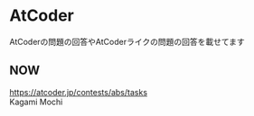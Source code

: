 # AtCoder
AtCoderの問題の回答やAtCoderライクの問題の回答を載せてます
## NOW
https://atcoder.jp/contests/abs/tasks <br>
Kagami Mochi
